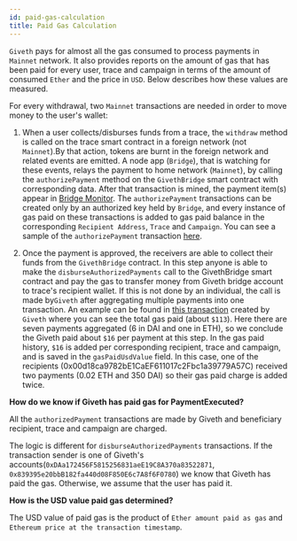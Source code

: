 ```yaml
---
id: paid-gas-calculation
title: Paid Gas Calculation
---
```


`Giveth` pays for almost all the gas consumed to process payments in `Mainnet` network. It also provides reports on the amount of gas that has been paid for every user, trace and campaign in terms of the amount of consumed `Ether` and the price in `USD`. Below describes how these values are measured.

For every withdrawal, two `Mainnet` transactions are needed in order to move money to the user's wallet:

1. When a user collects/disburses funds from a trace, the `withdraw` method is called on the trace smart contract in a foreign network (not `Mainnet`).By that action, tokens are burnt in the foreign network and related events are emitted. A node app (`Bridge`), that is watching for these events, relays the payment to home network (`Mainnet`), by calling the `authorizePayment` method on the `GivethBridge` smart contract with corresponding data. After that transaction is mined, the payment item(s) appear in  [Bridge Monitor](http://bridge.beta.giveth.io). The `authorizePayment` transactions can be created only by an authorized key held by `Bridge`, and every instance of gas paid on these transactions is added to gas paid balance in the corresponding `Recipient Address`, `Trace` and `Campaign`. You can see a sample of the `authorizePayment` transaction [here](https://etherscan.io/tx/0x1617485ca189d3c3dd7ca699a59a74d4016ee6c1460c2005d0d44f884fced118).
   

2. Once the payment is approved, the receivers are able to collect their funds from the `GivethBridge` contract. In this step anyone is able to make the `disburseAuthorizedPayments` call to the GivethBridge smart contract and pay the gas to transfer money from Giveth bridge account to trace's recipient wallet. If this is not done by an individual, the call is made by`Giveth` after aggregating multiple payments into one transaction. An example can be found in [this transaction](https://etherscan.io/tx/0x210ce079b215444ccf3a93e93cfe12eccbab7389ff3e82909b50e5e9cf0481a1) created by `Giveth` where you can see the total gas paid (about `$113`). Here there are seven payments aggregated (6 in DAI and one in ETH), so we conclude the Giveth paid about `$16` per payment at this step. In the gas paid history, `$16` is added per corresponding recipient, trace and campaign, and is saved in the `gasPaidUsdValue` field. In this case, one of the recipients (0x00d18ca9782bE1CaEF611017c2Fbc1a39779A57C) received two payments (0.02 ETH and 350 DAI) so their gas paid charge is added twice.

**How do we know if Giveth has paid gas for PaymentExecuted?**

All the `authorizedPayment` transactions are made by Giveth and beneficiary recipient, trace and campaign are charged.

The logic is different for `disburseAuthorizedPayments` transactions. If the transaction sender is one of Giveth's accounts(`0xDAa172456F5815256831aeE19C8A370a83522871`, `0x839395e20bbB182fa440d08F850E6c7A8f6F0780`)
we know that Giveth has paid the gas. Otherwise, we assume that the user has paid it.

**How  is the USD value paid gas determined?**

The USD value of paid gas is the product of `Ether amount paid as gas` and `Ethereum price at the transaction timestamp`.


